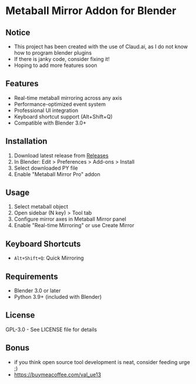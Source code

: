 # Metaball Mirror Addon for Blender
## Notice
- This project has been created with the use of Claud.ai, as I do not know how to program blender plugins
- If there is janky code, consider fixing it!
- Hoping to add more features soon
## Features
- Real-time metaball mirroring across any axis
- Performance-optimized event system
- Professional UI integration
- Keyboard shortcut support (Alt+Shift+Q)
- Compatible with Blender 3.0+

## Installation
1. Download latest release from [Releases](releases)
2. In Blender: Edit > Preferences > Add-ons > Install
3. Select downloaded PY file
4. Enable "Metaball Mirror Pro" addon

## Usage
1. Select metaball object
2. Open sidebar (N key) > Tool tab
3. Configure mirror axes in Metaball Mirror panel
4. Enable "Real-time Mirroring" or use Create Mirror

## Keyboard Shortcuts
- `Alt+Shift+Q`: Quick Mirroring

## Requirements
- Blender 3.0 or later
- Python 3.9+ (included with Blender)

## License
GPL-3.0 - See LICENSE file for details
## Bonus
- if you think open source tool development is neat, consider feeding urge ;)
- https://buymeacoffee.com/val_ue13
